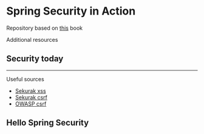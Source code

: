 # Spring Security in Action


Repository based on [this](https://learning.oreilly.com/library/view/spring-security-in/9781617297731/) book


Additional resources
## Security today

---

Useful sources
- [Sekurak xss](https://sekurak.pl/czym-jest-xss/)
- [Sekurak csrf](https://sekurak.pl/czym-jest-podatnosc-csrf-cross-site-request-forgery/)
- [OWASP csrf](https://owasp.org/www-community/attacks/csrf)

## Hello Spring Security
